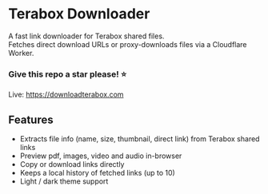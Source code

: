 # Terabox Downloader

A fast link downloader for Terabox shared files.  
Fetches direct download URLs or proxy-downloads files via a Cloudflare Worker.

### Give this repo a star please! ⭐


Live: https://downloadterabox.com

## Features

- Extracts file info (name, size, thumbnail, direct link) from Terabox shared links
- Preview pdf, images, video and audio in-browser
- Copy or download links directly
- Keeps a local history of fetched links (up to 10)
- Light / dark theme support

